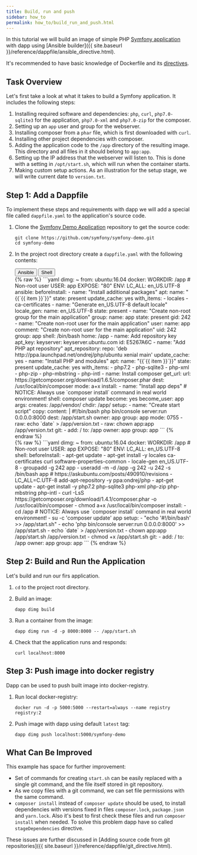 ```yaml
---
title: Build, run and push
sidebar: how_to
permalink: how_to/build_run_and_push.html
---
```


In this tutorial we will build an image of simple PHP [Symfony application](https://github.com/symfony/demo) with dapp using [Ansible builder]({{ site.baseurl }}/reference/dappfile/ansible_directive.html).

It's recommended to have basic knowledge of Dockerfile and its [directives](https://docs.docker.com/engine/reference/builder/).

## Task Overview

Let's first take a look at what it takes to build a Symfony application. It includes the following steps:

1. Installing required software and dependencies: `php`, `curl`, `php7.0-sqlite3` for the application,  `php7.0-xml` and `php7.0-zip` for the composer.
1. Setting up an `app` user and group for the webserver.
1. Installing composer from a `phar` file, which is first downloaded with `curl`.
1. Installing other project dependencies with composer.
1. Adding the application code to the `/app` directory of the resulting image.
   This directory and all files in it should belong to `app:app`.
1. Setting up the IP address that the webserver will listen to. This is done with a setting in `/opt/start.sh`, which will run when the container starts.
1. Making custom setup actions. As an illustration for the setup stage, we will write current date to `version.txt`.

## Step 1: Add a Dappfile

To implement these steps and requirements with dapp we will add a special file called `dappfile.yaml` to the application's source code.

1. Clone the [Symfony Demo Application](https://github.com/symfony/demo) repository to get the source code:

    ```shell
    git clone https://github.com/symfony/symfony-demo.git
    cd symfony-demo
    ```

2.  In the project root directory create a `dappfile.yaml` with the following contents:

    <div class="tab">
      <button class="tablinks active" onclick="openTab(event, 'Ansible')">Ansible</button>
      <button class="tablinks" onclick="openTab(event, 'Shell')">Shell</button>
    </div>

    <div id="Ansible" class="tabcontent active" markdown="1">
      {% raw %}
      ```yaml
      dimg: ~
      from: ubuntu:16.04
      docker:
        WORKDIR: /app
        # Non-root user
        USER: app
        EXPOSE: "80"
        ENV:
          LC_ALL: en_US.UTF-8
      ansible:
        beforeInstall:
        - name: "Install additional packages"
          apt:
            name: "{{`{{ item }}`}}"
            state: present
            update_cache: yes
          with_items:
            - locales
            - ca-certificates
        - name: "Generate en_US.UTF-8 default locale"
          locale_gen:
            name: en_US.UTF-8
            state: present
        - name: "Create non-root group for the main application"
          group:
            name: app
            state: present
            gid: 242
        - name: "Create non-root user for the main application"
          user:
            name: app
            comment: "Create non-root user for the main application"
            uid: 242
            group: app
            shell: /bin/bash
            home: /app
        - name: Add repository key
          apt_key:
            keyserver: keyserver.ubuntu.com
            id: E5267A6C
        - name: "Add PHP apt repository"
          apt_repository:
            repo: 'deb http://ppa.launchpad.net/ondrej/php/ubuntu xenial main'
            update_cache: yes
        - name: "Install PHP and modules"
          apt:
            name: "{{`{{ item }}`}}"
            state: present
            update_cache: yes
          with_items:
            - php7.2
            - php-sqlite3
            - php-xml
            - php-zip
            - php-mbstring
            - php-intl
        - name: Install composer
          get_url:
            url: https://getcomposer.org/download/1.6.5/composer.phar
            dest: /usr/local/bin/composer
            mode: a+x
        install:
        - name: "Install app deps"
          # NOTICE: Always use `composer install` command in real world environment!
          shell: composer update
          become: yes
          become_user: app
          args:
            creates: /app/vendor/
            chdir: /app/
        setup:
        - name: "Create start script"
          copy:
            content: |
              #!/bin/bash
              php bin/console server:run 0.0.0.0:8000
            dest: /app/start.sh
            owner: app
            group: app
            mode: 0755
        - raw: echo `date` > /app/version.txt
        - raw: chown app:app /app/version.txt
      git:
      - add: /
        to: /app
        owner: app
        group: app
      ```   
      {% endraw %}
    </div>

    <div id="Shell" class="tabcontent" markdown="1">
      {% raw %}
      ```yaml
      dimg: ~
      from: ubuntu:16.04
      docker:
        WORKDIR: /app
        # Non-root user
        USER: app
        EXPOSE: "80"
        ENV:
          LC_ALL: en_US.UTF-8
      shell:
        beforeInstall:
        - apt-get update
        - apt-get install -y locales ca-certificates curl software-properties-common
        - locale-gen en_US.UTF-8
        - groupadd -g 242 app
        - useradd -m -d /app -g 242 -u 242 -s /bin/bash app
        # https://askubuntu.com/posts/490910/revisions
        - LC_ALL=C.UTF-8 add-apt-repository -y ppa:ondrej/php
        - apt-get update
        - apt-get install -y php7.2 php-sqlite3 php-xml php-zip php-mbstring php-intl
        - curl -LsS https://getcomposer.org/download/1.4.1/composer.phar -o /usr/local/bin/composer
        - chmod a+x /usr/local/bin/composer
        install:
        - cd /app
        # NOTICE: Always use `composer install` command in real world environment!
        - su -c 'composer update' app
        setup:
        - "echo '#!/bin/bash' >> /app/start.sh"
        - echo 'php bin/console server:run 0.0.0.0:8000' >> /app/start.sh
        - echo `date` > /app/version.txt
        - chown app:app /app/start.sh /app/version.txt
        - chmod +x /app/start.sh
      git:
      - add: /
        to: /app
        owner: app
        group: app
      ```
      {% endraw %}
    </div>

## Step 2: Build and Run the Application

Let's build and run our firs application.

1.  `cd` to the project root directory.

2.  Build an image:

    ```shell
    dapp dimg build
    ```

3.  Run a container from the image:

    ```shell
    dapp dimg run -d -p 8000:8000 -- /app/start.sh
    ```

4.  Check that the application runs and responds:

    ```shell
    curl localhost:8000
    ```

## Step 3: Push image into docker registry

Dapp can be used to push built image into docker-registry.

1. Run local docker-registry:

    ```shell
    docker run -d -p 5000:5000 --restart=always --name registry registry:2
    ```

2. Push image with dapp using default `latest` tag:

    ```shell
    dapp dimg push localhost:5000/symfony-demo
    ```

## What Can Be Improved

This example has space for further improvement:

* Set of commands for creating `start.sh` can be easily replaced with a single git command, and the file itself stored in git repository.
* As we copy files with a git command, we can set file permissions with the same command.
* `composer install` instead of `composer update` should be used, to install dependencies with versions fixed in files `composer.lock`, `package.json` and `yarn.lock`. Also it's best to first check these files and run `composer install` when needed. To solve this problem dapp have so called `stageDependencies` directive.

These issues are further discussed in [Adding source code from git repositories]({{ site.baseurl }}/reference/dappfile/git_directive.html).
